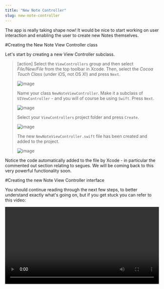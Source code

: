 ```yaml
---
title: "New Note Controller"
slug: new-note-controller
---
```


The app is really taking shape now! It would be nice to start working on user interaction and enabling the user to create new Notes themselves.

#Creating the New Note View Controller class

Let's start by creating a new View Controller subclass.

> [action]
> Select the `ViewControllers` group and then select *File/New/File* from the top toolbar in Xcode. Then, select the *Cocoa Touch Class* (under iOS, not OS X!) and press `Next`.
>
> ![image](new_controller_1.png)
>
> Name your class `NewNoteViewController`. Make it a subclass of `UIVewController` - and you will of course be using `Swift`. Press `Next`.
>
> ![image](new_controller_2.png)
>
> Select your `ViewControllers` project folder and press `Create`.
>
> ![image](new_controller_3.png)
>
> The new `NewNoteViewController.swift` file has been created and added to the project.
>
> ![image](new_controller_4.png)

Notice the code automatically added to the file by Xcode - in particular the commented out section relating to segues. We will be coming back
to this very powerful functionality soon.

#Creating the new Note View Controller interface

You should continue reading through the next few steps, to better understand exactly what's going on, but if you get stuck you can refer to this video:

<video width="100%" controls>
  <source src="https://s3.amazonaws.com/mgwu-misc/SA2015/AddViewControllerAndSetUpNavigation.mp4" type="video/mp4">

Now let's connect the new View Controller to `Main.storyboard` so users can create their own notes.

> [action]
> 1. Open `Main.storyboard` and drag in a *View Controller* from the object library.  
> 2. Assign *Custom Class* identifier to `NewNoteViewController` so it'll use the Swift file we just created above. This should also change this *View Controller's* name to "New Note View Controller" in the *Document Outline*.
>
> ![image](new_controller_5.png)

#Navigation

As you can see, the new view controller is currently missing the navigation bar that the rest of the app has. Lets care of this.

> [action]
> On the 'NotesViewController', control click the little circular yellow view controller icon and drag it to the 'NewNotesViewController'. After letting go, select the 'show' option in the little black box. We don't need a segue identifier in this case. We just need this generic segue to provide us with the nav bar and let the navigation controller know it has to manage a new view controller on the stack. 
> ![image](create_blank_segue.png)
> ![image](blank_show_segue.png)

Now let's give our navigation bar on the `NotesViewController` a title and insert an add button to allow users to create a new note. When this button is pressed the app will navigate to our NewNoteViewController.

> [action]
> Select `NotesViewController` in Interface Builder, then select the `Navigation Item`, ensure you have the *Attributes Inspector* open, and rename *Title* to "Dashboard".

>
> ![image](navigation_item_1.png)
>
> 1. Find `Bar Button Item` in the *Objects Library*.
> 2. Drag this new bar button to the top left of your `Dashboard` `Navigation Item`
> 3. Select this newly created `Bar Button Item` and change the `Identifier` to `Add`.
>
> ![image](navigation_item_2.png)

Great! Now how do we connect the `Add` button to the `New Note View Controller`?  

Segue to the rescue!

#Segues

A segue is a smooth transition. (Pronounced SEG-way, to avoid that awkward interview moment)
Segues allow you to easily create transitions from one View Controller to another. You will be happy to know they are nice and easy to use.

Let's try one out right now and connect our '+' button to the `New Note View Controller`.

> [action]
> Select the `Add` Bar Button Item then *Ctrl-Drag* this to the `New Note View Controller`.
>
> ![image](add_create_segue_1.png)

You will be presented with an additional dialog of segue types: for now we are going to use *Show*.  This will push the `New Note View Controller` to the top of
the Navigation stack.

![image](action_segue_1.png)

It's useful to add an *Identifier* to our segue. It comes in handy when you want to perform actions based upon the segue identifier, like Save, Add, or Delete.

Let's add an identifier to our new segue.

> [action]
> 1. Select the segue.
> 2. Open the *Attributes Inspector* and set the segue's identifier to `Add`
>
> ![image](add_segue_identifier.png)
>
Now that the `New Note View Controller` has been connected into our original Navigation Stack, we can remove the new one that was created during the `embed in Navigation Controller` stage.

> [action]
> Remove the navigation controller that was added during the Embed stage.

Feel free to move your controllers around your storyboard so everything lines up just how you like it :)

OK, time to Run the App!
Wooo Hoo! You can select Add and the app will now *Segue* into our New Note View Controller.

![image](screen_dashboard.png) ![image](screen_new_note.png)

#New Note Navigation Options

Let's add some traditional navigation options to our `New Note View Controller`. What actions would a user typically want to do?
Well....

- Cancel
- Save

Those look like a good start.  See if you can implement the following by yourself:

> [action]
>
> 1. Rename the `New Note View Controller` Navigation Item to `Add New Note`
> 2. Add a `Cancel` `Bar Button Item` on the left hand side of the bar.
> 2. Add a `Save` `Bar Button Item` on the right hand side of the bar.

Here's a possible solution:

> [solution]
> You need to set the button identifiers.
>
This should look as follows:
>
> ![image](new_note_bar.png)
>

Awesome! You have some buttons ready. But what should they be connected to?
Well, you could create some new methods for each action in the `New Note View Controller`. However, we are going to look at using *unwindToSegue* to
help manage our navigation stack, centralise our action functions and reduce code.

#What is unwindToSegue

As the name suggests, it will 'unwind' the current stack. Remember when our `New Note View Controller` was moved to the front after we pressed the + button?
This will perform the opposite and return our root `Notes View Controller` to the front.  
A segue will be used to transition between scenes. We can use the segue identifier to let us know which actions we need to perform.

Let's add this function and segue our new bar button items.

> [action]
> Open `NotesViewController.swift` and add the following function to the class.
>
    @IBAction func unwindToSegue(segue: UIStoryboardSegue) {
>
        if let identifier = segue.identifier {
            println("Identifier \(identifier)")
        }
    }
>
>
Now drag both the *Cancel* and *Save* bar buttons in `New Note View Controller` to the `Exit` Icon.  You will be presented with a popup to
select the `IBAction` to connect to.
>
> ![image](unwind_connection_baritems.png)
> ![image](popup_unwindtosegue.png)

You should now see the segues in the `Notes View Controller` outline.

![image](unwind_segue_selection.png)

> [action]
> Select the first segue in the list. This will be the `Cancel` `Bar Item` connection.
> Open the *Attributes Inspector* and set the identifier to 'Cancel'.
> Select the next segue in the list and give it an identifier of 'Save'.

Run your App!

Go ahead and click the *Add* button to add a new note. Then hit *cancel*. Click add again, then hit *save.*  Then take a look at your console output in the debug window.
You can see we now know which buttons are being pressed! It's good to get a feel for the flow of your app.

![image](debug_identifiers.png)

When the user hits `Cancel` we don't really need to do anything. However, when they `Save`, we want to add a new Note.  Before we tackle user
input, let's ensure our process to save works.

#Creating Data

First of all, we are going to create a new Note in our `NewNoteViewController`. We will do this in our `prepareForSegue` function.
This code block was auto-generated by Xcode and commented out.

> [action]
> Open `NewNoteViewController.swift`.
> 1. Add a variable to the class to hold our new Note.
> 2. Uncomment the `prepareForSegue` function and set up a dummy Note with a little bit of content.
> Hint: Look at `viewDidLoad` in `NotesViewController` to see this process.

Here's a possible solution:

> [solution]
> Adding a note variable:
>
    class NewNoteViewController: UIViewController {
        var currentNote: Note?
>
> Creating a new note and populating with dummy content:
>
    override func prepareForSegue(segue: UIStoryboardSegue, sender: AnyObject?) {
        // Get the new view controller using segue.destinationViewController.
        // Pass the selected object to the new view controller.
>
        currentNote = Note()
        currentNote!.title   = "Super Simple New Note"
        currentNote!.content = "Yet More Content"
    }
>

#Saving Data

Great. Now whenever you navigate to `Add New Note`, a new note will be created. However, once you exit this controller the note will be lost and forgotten about.
We need something to grab this Note data and save it when the user presses the `Save` button.
We've already seen that we are alerted through our `unwindSegue` when the `Add` action is performed. So let's look there.

> [action]
> Open `NotesViewController.swift` and locate the `unwindToSegue` function.  Modify your code as follows:

>
   if let identifier = segue.identifier {
            let realm = Realm()
>
>           switch identifier {
            case "Save":
                let source = segue.sourceViewController as! NewNoteViewController //1
>
                realm.write() {
                    realm.add(source.currentNote!)
                }
>
            default:
                println("No one loves \(identifier)")
            }
>
            notes = realm.objects(Note).sorted("modificationDate", ascending: false) //2
        }
>

You are using a switch statement here, and I know what you're thinking. Normally for only one case, you would use an `if` statement, right? However, we will be expanding this `switch` statement with additional use cases.
As it stands, we have just added support for our `Save Action`.

Take a look at the numbered comments in the code. Here's what they mean:
1. We need to grab a reference to the outgoing controller, which in this case is our `New Note View Controller`. We do this to gain access to the `currentNote` variable that holds the new Note object.
2. Realm allows for advanced sorting and query functionality for its stored objects. Previously, we just grabbed all Note objects without any regard for order. This change makes the app more useful and orders by the most recent `modificationDate`.

Before you run the app, let's tidy up the `viewDidLoad()` function in `NotesViewController`. Previously, you added test code to create a new Note every time the app is run.  Time to tidy this code up now.

> [action]
> Modify your `viewDidLoad()` method to read as follows:
>
    override func viewDidLoad() {
        let realm = Realm()
        super.viewDidLoad()
        tableView.dataSource = self
>
        notes = realm.objects(Note).sorted("modificationDate", ascending: false)
    }
>

Run the app! You will notice it's still filled with all the previously added Notes - time to reset everything.

> [action]
> With the simulator in focus, select `iOS Simulator\Reset Content and Settings...` then quit the simulator.

Run the App again! This time your Table View should be empty.

> [action]
> Select `Add` and then `Save`.

Woo hoo, the app should now return to the Dashboard and you will see the note has been added. Good work.

#Adding the Table View Delegate

We touched upon the Table View Delegate in the *Introduction To Table Views* chapter, but we didn't implement it at the time as it wasn't required at that point. However, now
would be a great time to add an `Extension` to the `Notes View Controller` to implement this delegate so we can handle editing of an existing row or deletion of a row.

> [action]
> Open `NotesViewController.swift` and add the following code to the end of your file:
>
    extension NotesViewController: UITableViewDelegate {
>
        func tableView(tableView: UITableView, didSelectRowAtIndexPath indexPath: NSIndexPath) {
            //selectedNote = notes[indexPath.row]      //1
            //self.performSegueWithIdentifier("ShowExistingNote", sender: self)     //2
        }
>
        // 3
        func tableView(tableView: UITableView, canEditRowAtIndexPath indexPath: NSIndexPath) -> Bool {
            return true
        }
>
        // 4
        func tableView(tableView: UITableView, commitEditingStyle editingStyle: UITableViewCellEditingStyle, forRowAtIndexPath indexPath: NSIndexPath) {
            if (editingStyle == .Delete) {
                let note = notes[indexPath.row] as Object
>
                let realm = Realm()
>
                realm.write() {
                    realm.delete(note)
                }
>
                notes = realm.objects(Note).sorted("modificationDate", ascending: false)
            }
        }
>
    }
>

So what is going on here? Remeber you can Alt-Click on a function to quickly get an overview of what it does.

The first function informs us that a row has been selected. You will notice these lines have been commented out.

*Comment Review*

1. When a note has been selected, we want to assign this note to a variable for easy access. When a row is selected, the row index is passed as a parameter so
we can grab the correct note object using the `objectAtIndex` method.

2. We will be performing a segue to a new Note Display View Controller (you will add this soon) that will display the selected note.

> [action]
> Can you add a `selectedNote` variable to the class to store the selected Note?
> **Hint* you need to uncomment the first commented line so the `selectedNote` can be assigned.

Before you set up the Note Display View Controller, let's look at 3 and 4.

3. This function is used to check if a row can be edited. In our app we would always like this behaviour, so it will always return true.
4. This function is activated when you left swipe your Table View to enter edit mode and are presented with the option to *Delete* the selected row.

Run the app. Oh no, it doesn't do any of this :(  
This is because we need tell the Table View where it can find the delegate methods.

#Setting The Delegate

> [action]
> See if you can add the `delegate` yourself. It's very similar to setting the `dataSource` and can come straight after this code.

Here's the solution:

> [solution]
> Add these two lines to your `viewDidLoad`:
>
    tableView.dataSource = self
    tableView.delegate = self
>

Run the app! Give it a left swipe. Oh no, it swipes left but I can't see the `Delete` button :(

We need to go back and add some contraints to ensure the Table View fits our device view.

#Adding a Constraint

> [action]
> Open up your `Dashboard Scene` in `Main.storyboard` and select the `Table View`. Then select the icon on the bottom left of the storyboard that looks like a [TIE fighter](http://icons.iconarchive.com/icons/jonathan-rey/star-wars-vehicles/256/Tie-Fighter-03-icon.png) - this is the Constraint Editor. By adding some constraints to our table view, we can make space for the automatically generated *Delete* button:
>
> <video width="100%" controls>
  <source src="https://s3.amazonaws.com/mgwu-misc/SA2015/AddTableviewConstraints.mov" type="video/mp4">>>
>

Great! Your Notes app has progressed nicely. You can now perform note management actions and have implemented the Table View delegate.  

Time to move on and create a new controller to display the contents of a note and allow us to modify the contents.
